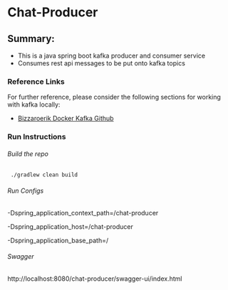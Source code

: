 # Chat-Producer

## Summary:

* This is a java spring boot kafka producer and consumer service
* Consumes rest api messages to be put onto kafka topics

### Reference Links

For further reference, please consider the following sections for working with kafka locally:

* [Bizzaroerik Docker Kafka Github](https://github.com/BizzaroErik/kafka-docker)

### Run Instructions

###### Build the repo

     ./gradlew clean build

###### Run Configs

-Dspring_application_context_path=/chat-producer

-Dspring_application_host=/chat-producer

-Dspring_application_base_path=/

###### Swagger

http://localhost:8080/chat-producer/swagger-ui/index.html 


